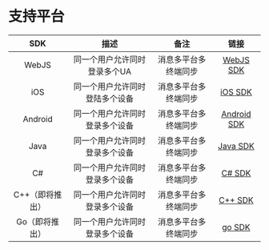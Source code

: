 # 支持平台

|SDK |描述 |备注 |链接 |
|:------:|:----:|:----:|:----:|
|WebJS|同一个用户允许同时登录多个UA|消息多平台多终端同步|[WebJS SDK](https://github.com/Xiaomi-mimc/mimc-webjs-sdk)|
|iOS|同一个用户允许同时登陆多个设备|消息多平台多终端同步|[iOS SDK](https://github.com/Xiaomi-mimc/mimc-ios-sdk)|
|Android|同一个用户允许同时登录多个设备|消息多平台多终端同步|[Android SDK](https://github.com/Xiaomi-mimc/mimc-android-sdk)|
|Java|同一个用户允许同时登录多个设备|消息多平台多终端同步|[Java SDK](https://github.com/Xiaomi-mimc/mimc-java-sdk)|
|C#|同一个用户允许同时登录多个设备|消息多平台多终端同步|[C# SDK](https://github.com/Xiaomi-mimc/mimc-csharp-sdk)|
|C++（即将推出）|同一个用户允许同时登录多个设备|消息多平台多终端同步|[C++ SDK](https://github.com/Xiaomi-mimc/mimc-cpp-sdk)|
|Go（即将推出）|同一个用户允许同时登录多个设备|消息多平台多终端同步|[go SDK](https://github.com/Xiaomi-mimc/mimc-go-sdk)|

